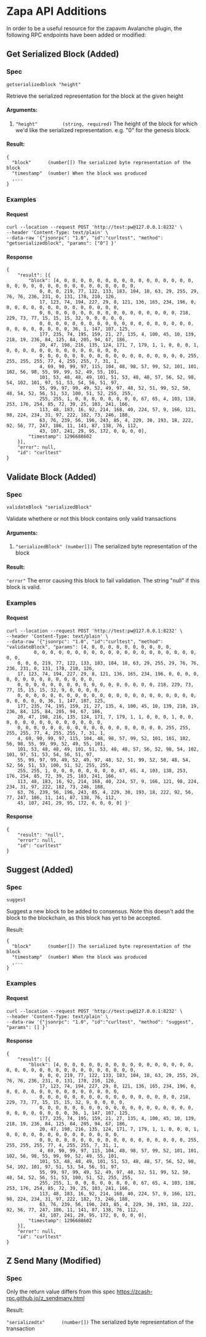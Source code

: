 # Zapa API Additions

In order to be a useful resource for the zapavm Avalanche plugin, the following RPC endpoints have been added or modified:

## Get Serialized Block (Added)

### Spec

`getserializedblock "height"`

Retrieve the serialized representation for the block at the given height

#### Arguments:
1. `"height"         (string, required)` The height of the block for which we'd like the serialized representation. e.g. "0" for the genesis block.

#### Result:
```
{
  "block"      (number[]) The serialized byte representation of the block
  "timestamp"  (number) When the block was produced
  ,...
}
```

### Examples

#### Request

```
curl --location --request POST 'http://test:pw@127.0.0.1:8232' \
--header 'Content-Type: text/plain' \
--data-raw '{"jsonrpc": "1.0", "id":"curltest", "method": "getserializedblock", "params": ["0"] }'
```

#### Response

```
{
	"result": [{
		"block": [4, 0, 0, 0, 0, 0, 0, 0, 0, 0, 0, 0, 0, 0, 0, 0, 0, 0, 0, 0, 0, 0, 0, 0, 0, 0, 0, 0, 0, 0, 0, 0, 0, 
			0, 0, 0, 219, 77, 122, 133, 183, 104, 18, 63, 29, 255, 29, 76, 76, 236, 231, 0, 131, 178, 210, 126,
			17, 123, 74, 194, 227, 29, 8, 121, 136, 165, 234, 196, 0, 0, 0, 0, 0, 0, 0, 0, 0, 0, 0, 0, 0, 0, 0, 
			0, 0, 0, 0, 0, 0, 0, 0, 0, 0, 0, 0, 0, 0, 0, 0, 0, 218, 229, 73, 77, 15, 15, 15, 32, 9, 0, 0, 0, 0, 
			0, 0, 0, 0, 0, 0, 0, 0, 0, 0, 0, 0, 0, 0, 0, 0, 0, 0, 0, 0, 0, 0, 0, 0, 0, 0, 0, 36, 1, 147, 107, 125,
			177, 235, 74, 195, 159, 21, 27, 135, 4, 100, 45, 10, 139, 218, 19, 236, 84, 125, 84, 205, 94, 67, 186,
			20, 47, 198, 216, 135, 124, 171, 7, 179, 1, 1, 0, 0, 0, 1, 0, 0, 0, 0, 0, 0, 0, 0, 0, 0, 0, 0, 0, 0, 
			0, 0, 0, 0, 0, 0, 0, 0, 0, 0, 0, 0, 0, 0, 0, 0, 0, 0, 255, 255, 255, 255, 77, 4, 255, 255, 7, 31, 1, 
			4, 69, 90, 99, 97, 115, 104, 48, 98, 57, 99, 52, 101, 101, 102, 56, 98, 55, 99, 99, 52, 49, 55, 101, 
			101, 53, 48, 48, 49, 101, 51, 53, 48, 48, 57, 56, 52, 98, 54, 102, 101, 97, 51, 53, 54, 56, 51, 97, 
			55, 99, 97, 99, 49, 52, 49, 97, 48, 52, 51, 99, 52, 50, 48, 54, 52, 56, 51, 53, 100, 51, 52, 255, 255,
			255, 255, 1, 0, 0, 0, 0, 0, 0, 0, 0, 67, 65, 4, 103, 138, 253, 176, 254, 85, 72, 39, 25, 103, 241, 166, 
			113, 48, 183, 16, 92, 214, 168, 40, 224, 57, 9, 166, 121, 98, 224, 234, 31, 97, 222, 182, 73, 246, 188, 
			63, 76, 239, 56, 196, 243, 85, 4, 229, 30, 193, 18, 222, 92, 56, 77, 247, 186, 11, 141, 87, 138, 76, 112, 
			43, 107, 241, 29, 95, 172, 0, 0, 0, 0],
		"timestamp": 1296688602
	}],
	"error": null,
	"id": "curltest"
}
```

## Validate Block (Added)

### Spec

`validateBlock "serializedBlock"`

Validate whethere or not this block contains only valid transactions

#### Arguments:
1. `"serializedBlock" (number[])` The serialized byte representation of the block

#### Result:
`"error"`  The error causing this block to fail validation. The string "null" if this block is valid.

### Examples

#### Request

```
curl --location --request POST 'http://test:pw@127.0.0.1:8232' \
--header 'Content-Type: text/plain' \
--data-raw '{"jsonrpc": "1.0", "id":"curltest", "method": "validateBlock", "params": [4, 0, 0, 0, 0, 0, 0, 0, 0, 0, 0, 
          0, 0, 0, 0, 0, 0, 0, 0, 0, 0, 0, 0, 0, 0, 0, 0, 0, 0, 0, 0, 0, 0, 
	0, 0, 0, 219, 77, 122, 133, 183, 104, 18, 63, 29, 255, 29, 76, 76, 236, 231, 0, 131, 178, 210, 126,
	17, 123, 74, 194, 227, 29, 8, 121, 136, 165, 234, 196, 0, 0, 0, 0, 0, 0, 0, 0, 0, 0, 0, 0, 0, 0, 0, 
	0, 0, 0, 0, 0, 0, 0, 0, 0, 0, 0, 0, 0, 0, 0, 0, 0, 218, 229, 73, 77, 15, 15, 15, 32, 9, 0, 0, 0, 0, 
	0, 0, 0, 0, 0, 0, 0, 0, 0, 0, 0, 0, 0, 0, 0, 0, 0, 0, 0, 0, 0, 0, 0, 0, 0, 0, 0, 36, 1, 147, 107, 125,
	177, 235, 74, 195, 159, 21, 27, 135, 4, 100, 45, 10, 139, 218, 19, 236, 84, 125, 84, 205, 94, 67, 186,
	20, 47, 198, 216, 135, 124, 171, 7, 179, 1, 1, 0, 0, 0, 1, 0, 0, 0, 0, 0, 0, 0, 0, 0, 0, 0, 0, 0, 0, 
	0, 0, 0, 0, 0, 0, 0, 0, 0, 0, 0, 0, 0, 0, 0, 0, 0, 0, 255, 255, 255, 255, 77, 4, 255, 255, 7, 31, 1, 
	4, 69, 90, 99, 97, 115, 104, 48, 98, 57, 99, 52, 101, 101, 102, 56, 98, 55, 99, 99, 52, 49, 55, 101, 
	101, 53, 48, 48, 49, 101, 51, 53, 48, 48, 57, 56, 52, 98, 54, 102, 101, 97, 51, 53, 54, 56, 51, 97, 
	55, 99, 97, 99, 49, 52, 49, 97, 48, 52, 51, 99, 52, 50, 48, 54, 52, 56, 51, 53, 100, 51, 52, 255, 255,
	255, 255, 1, 0, 0, 0, 0, 0, 0, 0, 0, 67, 65, 4, 103, 138, 253, 176, 254, 85, 72, 39, 25, 103, 241, 166, 
	113, 48, 183, 16, 92, 214, 168, 40, 224, 57, 9, 166, 121, 98, 224, 234, 31, 97, 222, 182, 73, 246, 188, 
	63, 76, 239, 56, 196, 243, 85, 4, 229, 30, 193, 18, 222, 92, 56, 77, 247, 186, 11, 141, 87, 138, 76, 112, 
	43, 107, 241, 29, 95, 172, 0, 0, 0, 0] }'
```

#### Response

```
{
	"result": "null",
	"error": null,
	"id": "curltest"
}
```

## Suggest (Added)

### Spec

`suggest`

Suggest a new block to be added to consensus. Note this doesn't add the block to the blockchain, as this block has yet to be accepted.

Result:
```
{
  "block"      (number[]) The serialized byte representation of the block
  "timestamp"  (number) When the block was produced
  ,...
}
```

### Examples

#### Request

```
curl --location --request POST 'http://test:pw@127.0.0.1:8232' \
--header 'Content-Type: text/plain' \
--data-raw '{"jsonrpc": "1.0", "id":"curltest", "method": "suggest", "params": [] }'
```

#### Response

```
{
	"result": [{
		"block": [4, 0, 0, 0, 0, 0, 0, 0, 0, 0, 0, 0, 0, 0, 0, 0, 0, 0, 0, 0, 0, 0, 0, 0, 0, 0, 0, 0, 0, 0, 0, 0, 0, 
			0, 0, 0, 219, 77, 122, 133, 183, 104, 18, 63, 29, 255, 29, 76, 76, 236, 231, 0, 131, 178, 210, 126,
			17, 123, 74, 194, 227, 29, 8, 121, 136, 165, 234, 196, 0, 0, 0, 0, 0, 0, 0, 0, 0, 0, 0, 0, 0, 0, 0, 
			0, 0, 0, 0, 0, 0, 0, 0, 0, 0, 0, 0, 0, 0, 0, 0, 0, 218, 229, 73, 77, 15, 15, 15, 32, 9, 0, 0, 0, 0, 
			0, 0, 0, 0, 0, 0, 0, 0, 0, 0, 0, 0, 0, 0, 0, 0, 0, 0, 0, 0, 0, 0, 0, 0, 0, 0, 0, 36, 1, 147, 107, 125,
			177, 235, 74, 195, 159, 21, 27, 135, 4, 100, 45, 10, 139, 218, 19, 236, 84, 125, 84, 205, 94, 67, 186,
			20, 47, 198, 216, 135, 124, 171, 7, 179, 1, 1, 0, 0, 0, 1, 0, 0, 0, 0, 0, 0, 0, 0, 0, 0, 0, 0, 0, 0, 
			0, 0, 0, 0, 0, 0, 0, 0, 0, 0, 0, 0, 0, 0, 0, 0, 0, 0, 255, 255, 255, 255, 77, 4, 255, 255, 7, 31, 1, 
			4, 69, 90, 99, 97, 115, 104, 48, 98, 57, 99, 52, 101, 101, 102, 56, 98, 55, 99, 99, 52, 49, 55, 101, 
			101, 53, 48, 48, 49, 101, 51, 53, 48, 48, 57, 56, 52, 98, 54, 102, 101, 97, 51, 53, 54, 56, 51, 97, 
			55, 99, 97, 99, 49, 52, 49, 97, 48, 52, 51, 99, 52, 50, 48, 54, 52, 56, 51, 53, 100, 51, 52, 255, 255,
			255, 255, 1, 0, 0, 0, 0, 0, 0, 0, 0, 67, 65, 4, 103, 138, 253, 176, 254, 85, 72, 39, 25, 103, 241, 166, 
			113, 48, 183, 16, 92, 214, 168, 40, 224, 57, 9, 166, 121, 98, 224, 234, 31, 97, 222, 182, 73, 246, 188, 
			63, 76, 239, 56, 196, 243, 85, 4, 229, 30, 193, 18, 222, 92, 56, 77, 247, 186, 11, 141, 87, 138, 76, 112, 
			43, 107, 241, 29, 95, 172, 0, 0, 0, 0],
		"timestamp": 1296688602
	}],
	"error": null,
	"id": "curltest"
}
```

## Z Send Many (Modified)

### Spec

Only the return value differs from this spec https://zcash-rpc.github.io/z_sendmany.html

Result:

`"serializedtx"      (number[])` The serialized byte representation of the transaction


